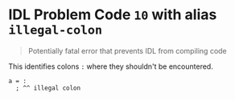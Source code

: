 # IDL Problem Code `10` with alias `illegal-colon`

> Potentially fatal error that prevents IDL from compiling code

This identifies colons `:` where they shouldn't be encountered.

```idl
a = :
  ; ^^ illegal colon
```
